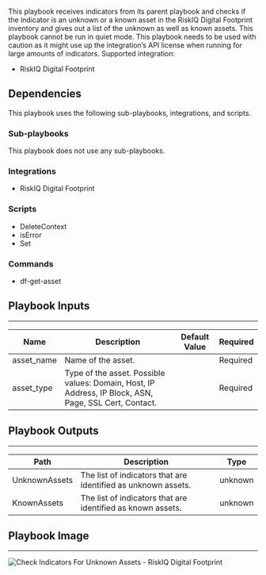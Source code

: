 This playbook receives indicators from its parent playbook and checks if the indicator is an unknown or a known asset in the RiskIQ Digital Footprint inventory and gives out a list of the unknown as well as known assets. This playbook cannot be run in quiet mode. This playbook needs to be used with caution as it might use up the integration’s API license when running for large amounts of indicators.
Supported integration:
- RiskIQ Digital Footprint

## Dependencies
This playbook uses the following sub-playbooks, integrations, and scripts.

### Sub-playbooks
This playbook does not use any sub-playbooks.

### Integrations
* RiskIQ Digital Footprint

### Scripts
* DeleteContext
* isError
* Set

### Commands
* df-get-asset

## Playbook Inputs
---

| **Name** | **Description** | **Default Value** | **Required** |
| --- | --- | --- | --- |
| asset_name | Name of the asset. |  | Required |
| asset_type | Type of the asset. Possible values: Domain, Host, IP Address, IP Block, ASN, Page, SSL Cert, Contact. |  | Required |

## Playbook Outputs
---

| **Path** | **Description** | **Type** |
| --- | --- | --- |
| UnknownAssets | The list of indicators that are identified as unknown assets. | unknown |
| KnownAssets | The list of indicators that are identified as known assets. | unknown |

## Playbook Image
---
![Check Indicators For Unknown Assets - RiskIQ Digital Footprint](../../doc_files/Check_Indicators_For_Unknown_Assets_-_RiskIQ_Digital_Footprint.png)
